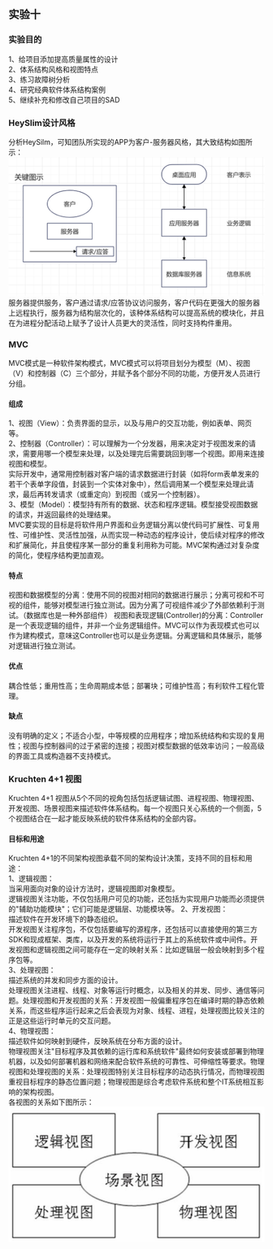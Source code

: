 ## 实验十
### 实验目的
1、给项目添加提高质量属性的设计  
2、体系结构风格和视图特点  
3、练习故障树分析  
4、研究经典软件体系结构案例  
5、继续补充和修改自己项目的SAD


### HeySlim设计风格
分析HeySilm，可知团队所实现的APP为客户-服务器风格，其大致结构如图所示：
![EX10-1](https://github.com/renhailiyou/Software-Project/blob/main/MATERIAL/ex10-1.png)
服务器提供服务，客户通过请求/应答协议访问服务，客户代码在更强大的服务器上远程执行，服务器为结构层次化的，该种体系结构可以提高系统的模块化，并且在为进程分配活动上赋予了设计人员更大的灵活性，同时支持构件重用。

### MVC
MVC模式是一种软件架构模式，MVC模式可以将项目划分为模型（M）、视图（V）和控制器（C）三个部分，并赋予各个部分不同的功能，方便开发人员进行分组。
#### 组成
1、视图（View）：负责界面的显示，以及与用户的交互功能，例如表单、网页等。  
2、控制器（Controller）：可以理解为一个分发器，用来决定对于视图发来的请求，需要用哪一个模型来处理，以及处理完后需要跳回到哪一个视图。即用来连接视图和模型。  
实际开发中，通常用控制器对客户端的请求数据进行封装（如将form表单发来的若干个表单字段值，封装到一个实体对象中），然后调用某一个模型来处理此请求，最后再转发请求（或重定向）到视图（或另一个控制器）。  
3、模型（Model）：模型持有所有的数据、状态和程序逻辑。模型接受视图数据的请求，并返回最终的处理结果。  
MVC要实现的目标是将软件用户界面和业务逻辑分离以使代码可扩展性、可复用性、可维护性、灵活性加强，从而实现一种动态的程序设计，使后续对程序的修改和扩展简化，并且使程序某一部分的重复利用称为可能。MVC架构通过对复杂度的简化，使程序结构更加直观。  
#### 特点
视图和数据模型的分离：使用不同的视图对相同的数据进行展示；分离可视和不可视的组件，能够对模型进行独立测试。因为分离了可视组件减少了外部依赖利于测试。（数据库也是一种外部组件）
视图和表现逻辑(Controller)的分离：Controller是一个表现逻辑的组件，并非一个业务逻辑组件。MVC可以作为表现模式也可以作为建构模式，意味这Controller也可以是业务逻辑。分离逻辑和具体展示，能够对逻辑进行独立测试。
#### 优点
耦合性低；重用性高；生命周期成本低；部署块；可维护性高；有利软件工程化管理。
#### 缺点
没有明确的定义；不适合小型，中等规模的应用程序；增加系统结构和实现的复用性；视图与控制器间的过于紧密的连接；视图对模型数据的低效率访问；一般高级的界面工具或构造器不支持模式。

### Kruchten 4+1 视图
Kruchten 4+1 视图从5个不同的视角包括包括逻辑试图、进程视图、物理视图、开发视图、场景视图来描述软件体系结构。每一个视图只关心系统的一个侧面，5个视图结合在一起才能反映系统的软件体系结构的全部内容。
#### 目标和用途
Kruchten 4+1的不同架构视图承载不同的架构设计决策，支持不同的目标和用途：  
1、逻辑视图：  
当采用面向对象的设计方法时，逻辑视图即对象模型。  
逻辑视图关注功能，不仅包括用户可见的功能，还包括为实现用户功能而必须提供的"辅助功能模块"；它们可能是逻辑层、功能模块等。
2、开发视图：  
描述软件在开发环境下的静态组织。  
开发视图关注程序包，不仅包括要编写的源程序，还包括可以直接使用的第三方SDK和现成框架、类库，以及开发的系统将运行于其上的系统软件或中间件。开发视图和逻辑视图之间可能存在一定的映射关系：比如逻辑层一般会映射到多个程序包等。  
3、处理视图：  
描述系统的并发和同步方面的设计。  
处理视图关注进程、线程、对象等运行时概念，以及相关的并发、同步、通信等问题。处理视图和开发视图的关系：开发视图一般偏重程序包在编译时期的静态依赖关系，而这些程序运行起来之后会表现为对象、线程、进程，处理视图比较关注的正是这些运行时单元的交互问题。  
4、物理视图：  
描述软件如何映射到硬件，反映系统在分布方面的设计。  
物理视图关注"目标程序及其依赖的运行库和系统软件"最终如何安装或部署到物理机器，以及如何部署机器和网络来配合软件系统的可靠性、可伸缩性等要求。物理视图和处理视图的关系：处理视图特别关注目标程序的动态执行情况，而物理视图重视目标程序的静态位置问题；物理视图是综合考虑软件系统和整个IT系统相互影响的架构视图。  
各视图的关系如下图所示：  
![EX10-2](https://github.com/renhailiyou/Software-Project/blob/main/MATERIAL/ex10-2.png)  



